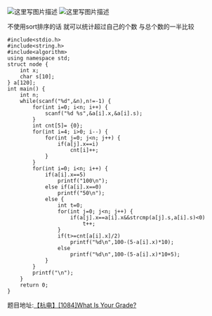 ![这里写图片描述](http://img.blog.csdn.net/20160718164036718)
![这里写图片描述](http://img.blog.csdn.net/20160718164042382)

不使用sort排序的话
就可以统计超过自己的个数
与总个数的一半比较

```
#include<stdio.h>
#include<string.h>
#include<algorithm>
using namespace std;
struct node {
	int x;
	char s[10];
} a[120];
int main() {
	int n;
	while(scanf("%d",&n),n!=-1) {
		for(int i=0; i<n; i++) {
			scanf("%d %s",&a[i].x,&a[i].s);
		}
		int cnt[5]= {0};
		for(int i=4; i>0; i--) {
			for(int j=0; j<n; j++) {
				if(a[j].x==i)
					cnt[i]++;
			}
		}
		for(int i=0; i<n; i++) {
			if(a[i].x==5)
				printf("100\n");
			else if(a[i].x==0)
				printf("50\n");
			else {
				int t=0;
				for(int j=0; j<n; j++) {
					if(a[j].x==a[i].x&&strcmp(a[j].s,a[i].s)<0)
						t++;
				}
				if(t>=cnt[a[i].x]/2)
					printf("%d\n",100-(5-a[i].x)*10);
				else
					printf("%d\n",100-(5-a[i].x)*10+5);
			}
		}
		printf("\n");
	}
	return 0;
}

```

题目地址:[【杭电】[1084]What Is Your Grade?](http://acm.hdu.edu.cn/showproblem.php?pid=1084)